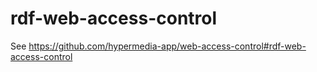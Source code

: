 # rdf-web-access-control

See https://github.com/hypermedia-app/web-access-control#rdf-web-access-control
